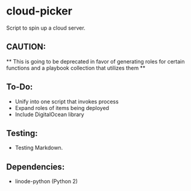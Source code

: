 # cloud-picker

Script to spin up a cloud server.

## CAUTION:
** This is going to be deprecated in favor of generating roles for certain functions and a playbook collection that utilizes them **

## To-Do:
* Unify into one script that invokes process
* Expand roles of items being deployed
* Include DigitalOcean library

## Testing:
* Testing Markdown.

## Dependencies:
* linode-python (Python 2)
